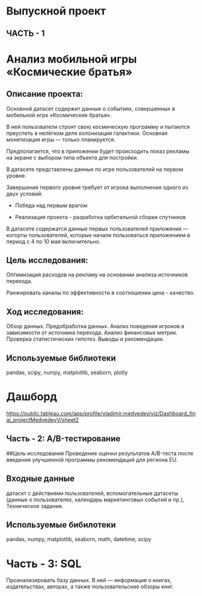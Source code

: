 # Выпускной проект
## ЧАСТЬ - 1
# Анализ мобильной игры «Космические братья»
## Описание проекта:

Основной датасет содержит данные о событиях, совершенных в мобильной игре «Космические братья».

В ней пользователи строят свою космическую программу и пытаются преуспеть в нелёгком деле колонизации галактики. Основная монетизация игры — только планируется.

Предполагается, что в приложении будет происходить показ рекламы на экране с выбором типа объекта для постройки.

В датасете представлены данные по игре пользователей на первом уровне.

Завершение первого уровня требует от игрока выполнения одного из двух условий:

- Победа над первым врагом

- Реализация проекта - разработка орбитальной сборки спутников

В датасете содержатся данные первых пользователей приложения — когорты пользователей, которые начали пользоваться приложением в период с 4 по 10 мая включительно.

## Цель исследования:

Оптимизация расходов на рекламу на основании анализа источников перехода.

Ранжировать каналы по эффективности в соотношении цена - качество.

## Ход исследования:

Обзор данных.
Предобработка данных.
Анализ поведения игроков в зависимости от источника перехода.
Анализ финансовых метрик.
Проверка статистических гипотез.
Выводы и рекомендации.

## Используемые библиотеки
pandas, scipy, numpy, matplotlib, seaborn, plotly

# Дашборд

https://public.tableau.com/app/profile/vladimir.medvedev/viz/Dashboard_final_projectMedvedevV/sheet2

## Часть - 2: A/B-тестирование
##Цель исследования
Проведение оценки результатов A/B-теста после введения улучшенной программы рекомендаций для региона EU.

## Входные данные
датасет с действиями пользователей,
вспомогательные датасеты (данные о пользователях, календарь маркетинговых событий и пр.),
Техническое задание.

## Используемые бибилотеки
pandas, numpy, matplotlib, seaborn, math, datetime, scipy

# Часть - 3: SQL

Проанализировать базу данных. В ней — информация о книгах, издательствах, авторах, а также пользовательские обзоры книг.
